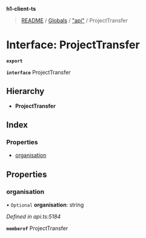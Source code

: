 **h1-client-ts**

> [README](../README.md) / [Globals](../globals.md) / ["api"](../modules/_api_.md) / ProjectTransfer

# Interface: ProjectTransfer

**`export`** 

**`interface`** ProjectTransfer

## Hierarchy

* **ProjectTransfer**

## Index

### Properties

* [organisation](_api_.projecttransfer.md#organisation)

## Properties

### organisation

• `Optional` **organisation**: string

*Defined in api.ts:5184*

**`memberof`** ProjectTransfer
